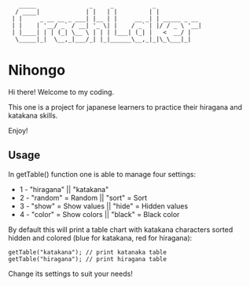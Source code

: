 
    
       _____               _     _           _             
      / ____|             | |   | |         | |            
     | |     _ __ __ _ ___| |__ | |     __ _| | _____ _ __ 
     | |    | '__/ _` / __| '_ \| |    / _` | |/ / _ \ '__|
     | |____| | | (_| \__ \ | | | |___| (_| |   <  __/ |   
      \_____|_|  \__,_|___/_| |_|______\__,_|_|\_\___|_|   


# Nihongo
Hi there! Welcome to my coding.

This one is a project for japanese learners to practice their hiragana and katakana skills.

Enjoy!


## Usage
In getTable() function one is able to manage four settings:
 * 1 - "hiragana" || "katakana"
 * 2 - "random" = Random || "sort" = Sort
 * 3 - "show" = Show values || "hide" = Hidden values
 * 4 - "color" = Show colors || "black" = Black color

By default this will print a table chart with katakana characters sorted hidden and colored (blue for katakana, red for hiragana):

    getTable("katakana"); // print katanaka table
    getTable("hiragana"); // print hiragana table



Change its settings to suit your needs!
